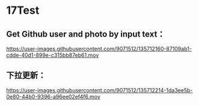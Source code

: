 # 17Test


## Get Github user and photo by input text：
https://user-images.githubusercontent.com/9071512/135712160-87109ab1-cdde-40d1-899e-c315bb87eb61.mov

## 下拉更新：
https://user-images.githubusercontent.com/9071512/135712214-1da3ee5b-0e80-44b0-9396-a96ee02ef4f6.mov

